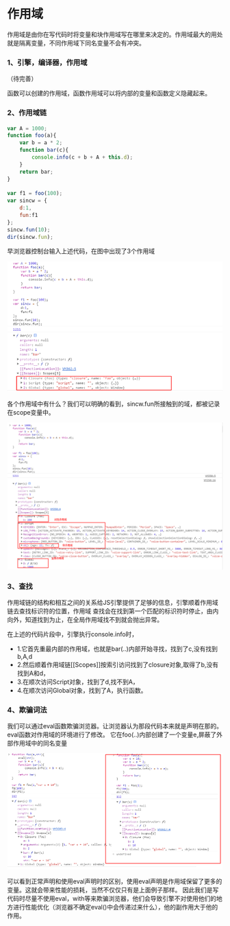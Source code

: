 # 作用域


作用域是由你在写代码时将变量和块作用域写在哪里来决定的。作用域最大的用处就是隔离变量，不同作用域下同名变量不会有冲突。

### 1、引擎，编译器，作用域
（待完善）


函数可以创建的作用域，函数作用域可以将内部的变量和函数定义隐藏起来。


### 2、作用域链

```javascript
var A = 1000;
function foo(a){
    var b = a * 2;
    function bar(c){
        console.info(c + b + A + this.d);
    }
    return bar;
}

var f1 = foo(100);
var sincw = {
    d:1,
    fun:f1
};
sincw.fun(10);
dir(sincw.fun);
```

早浏览器控制台输入上述代码，在图中出现了3个作用域

![](imgs/1534671784(1).jpg)

各个作用域中有什么？我们可以明确的看到，sincw.fun所接触到的域，都被记录在scope变量中。

![](imgs/1534671606(1).jpg)

### 3、查找

作用域链的结构和相互之间的关系给JS引擎提供了足够的信息，引擎顺着作用域链去查找标识符的位置，作用域
查找会在找到第一个匹配的标识符时停止，由内向外，知道找到为止，在全局作用域找不到就会抛出异常。


在上述的代码片段中，引擎执行console.info时，

- 1.它首先重最内部的作用域，也就是bar(..)内部开始寻找，找到了c,没有找到b,A,d
- 2.然后顺着作用域链[[Scopes]]按索引访问找到了closure对象,取得了b,没有找到A和d，
- 3.在顺次访问Script对象，找到了d,找不到A，
- 4.在顺次访问Global对象，找到了A，执行函数。

### 4、欺骗词法

我们可以通过eval函数欺骗浏览器。让浏览器认为那段代码本来就是声明在那的。eval函数对作用域的环境进行了修改。
它在foo(..)内部创建了一个变量e,屏蔽了外部作用域中的同名变量

![](imgs/1534673309(1).jpg)

可以看到正常声明和使用eval声明时的区别，使用eval声明是作用域保留了更多的变量。这就会带来性能的损耗，当然不仅仅只有是上面例子那样。
因此我们是写代码时尽量不使用eval，with等来欺骗浏览器，他们会导致引擎不对使用他们的地方进行性能优化（浏览器不确定eval()中会传递过来什么），他的副作用大于他的作用。


